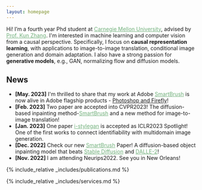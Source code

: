 ```yaml
---
layout: homepage
---
```




Hi! I’m a fourth year Phd student at <a href="https://www.cmu.edu/" style="color:#71b07b;">Carnegie Mellon University</a>, advised by <a href="https://www.andrew.cmu.edu/user/kunz1/" style="color:#71b07b;">Prof. Kun Zhang</a>. I'm interested in machine learning and computer vision from a causal perspective. Specifically, I focus on **causal representation learning**, with applications to image-to-image translation, conditional image generation and domain adaptation. I also have a strong passion for **generative models**, e.g., GAN, normalizing flow and diffusion models. 



## News
- **[May. 2023]** I'm thrilled to share that my work at Adobe <a href="https://arxiv.org/pdf/2212.05034.pdf" style="color:#71b07b;">SmartBrush</a> is now alive in Adobe flagship products - <a href="https://www.adobe.com/products/photoshop/generative-fill.html?sdid=G4FRYPQC&mv=search%2Csearch&mv2=paidsearch&ef_id=CjwKCAjw67ajBhAVEiwA2g_jEPPTmpltXFA3YzZdxylZYn1SMlNg2BEZIb6dCQfEVtWYjc3eBUdEQxoCtqUQAvD_BwE%3AG%3As&s_kwcid=AL%213085%213%21522507805122%21e%21%21g%21%21adobe+photoshop%218021501881%2179642044381&gbraid=0AAAAADraYsIWtl1hYdDJvAWgxzgO2pHJE&gclid=CjwKCAjw67ajBhAVEiwA2g_jEPPTmpltXFA3YzZdxylZYn1SMlNg2BEZIb6dCQfEVtWYjc3eBUdEQxoCtqUQAvD_BwE">Photoshop and Firefly</a>!
- **[Feb. 2023]** Two paper are accepted into CVPR2023! The diffusion-based inpainting method-<a href="https://arxiv.org/pdf/2212.05034.pdf" style="color:#71b07b;">SmartBrush</a> and a new method for image-to-image translation!
- **[Jan. 2023]** One paper <a href="https://openreview.net/pdf?id=U2g8OGONA_V" style="color:#71b07b;">i-stylegan</a> is accepted as ICLR2023 Spotlight! One of the first works to connect identifiability with multidomain image generation.
- **[Dec. 2022]** Check our new <a href="https://arxiv.org/pdf/2212.05034.pdf" style="color:#71b07b;">SmartBrush</a> Paper! A diffusion-based object inpainting model that beats <a href="https://stablediffusionweb.com/" style="color:#71b07b;"> Stable Diffusion</a> and <a href="https://openai.com/product/dall-e-2" style="color:#71b07b;">DALLE-2</a>!
- **[Nov. 2022]** I am attending Neurips2022. See you in New Orleans!

{% include_relative _includes/publications.md %}

{% include_relative _includes/services.md %}
